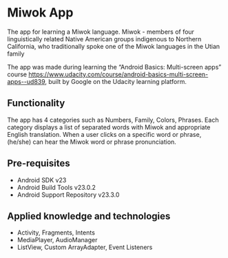 Miwok App
===================================

The app for learning a Miwok language.
Miwok - members of four linguistically related Native American groups indigenous to Northern California, who traditionally spoke one of the Miwok languages in the Utian family

The app was made during learning the “Android Basics: Multi-screen apps” course https://www.udacity.com/course/android-basics-multi-screen-apps--ud839, built by Google on the Udacity learning platform.

Functionality
--------------
The app has 4 categories such as Numbers, Family, Colors, Phrases. Each category displays a list of separated words with Miwok and appropriate English translation. When a user clicks on a specific word or phrase, (he/she) can hear the Miwok word or phrase pronunciation. 


Pre-requisites
--------------

- Android SDK v23
- Android Build Tools v23.0.2
- Android Support Repository v23.3.0

Applied knowledge and technologies
--------------

- Activity, Fragments, Intents
- MediaPlayer, AudioManager
- ListView, Custom ArrayAdapter, Event Listeners
 